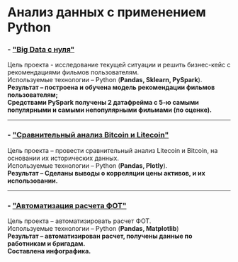 # Анализ данных с применением Python

### - ["Big Data с нуля"](https://github.com/my1exp/Analysis_with_Python/blob/main/%D0%98%D1%82%D0%BE%D0%B3%D0%BE%D0%B2%D0%B0%D1%8F%20%D1%80%D0%B0%D0%B1%D0%BE%D1%82%D0%B0%20%22Big%20Data%20c%20%D0%BD%D1%83%D0%BB%D1%8F%22.ipynb)
Цель проекта - исследование текущей ситуации и решить бизнес-кейс с рекомендациями фильмов пользователям.    
Используемые технологии – Python (**Pandas, Sklearn, PySpark**).    
**Результат – построена и обучена модель рекомендации фильмов пользователям;    
Cредствами PySpark получены 2 датафрейма с 5-ю самыми популярными и самыми непопулярными фильмами (по оценке).**
____

### - ["Сравнительный анализ Bitcoin и Litecoin"](https://github.com/my1exp/Analysis_with_Python/blob/main/%D0%A1%D1%80%D0%B0%D0%B2%D0%BD%D0%B8%D1%82%D0%B5%D0%BB%D1%8C%D0%BD%D1%8B%D0%B9%20%D0%B0%D0%BD%D0%B0%D0%BB%D0%B8%D0%B7%20BTC%20%D0%B8%20LTC.ipynb)
Цель проекта – провести сравнительный анализ Litecoin и Bitcoin, на основании их исторических данных.  
Используемые технологии – Python (**Pandas, Plotly**).    
**Результат – Сделаны выводы о корреляции цены активов, и их использовании.**
____

### - ["Автоматизация расчета ФОТ"](https://github.com/my1exp/Analysis_with_Python/blob/main/%D0%A7%D0%B0%D1%81%D1%8B_%D1%80%D0%B0%D0%B1%D0%BE%D1%82%D1%8B_%D0%9C%D0%B0%D0%B3%D0%BD%D0%B8%D1%82.ipynb)
Цель проекта – автоматизировать расчет ФОТ.    
Используемые технологии – Python (**Pandas, Matplotlib**)    
**Результат – автоматизирован расчет, получены данные по работникам и бригадам.    
Составлена инфографика.**



